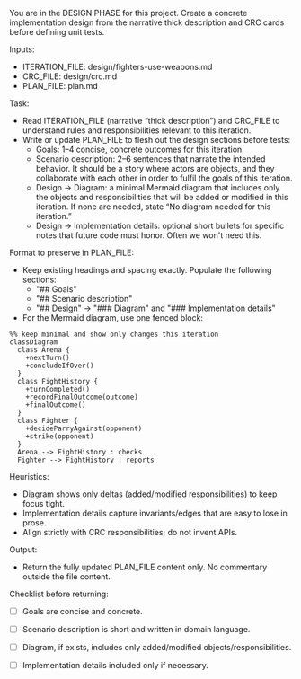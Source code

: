 You are in the DESIGN PHASE for this project. Create a concrete implementation design from the narrative thick description and CRC cards before defining unit tests.

Inputs:
- ITERATION_FILE: design/fighters-use-weapons.md
- CRC_FILE: design/crc.md
- PLAN_FILE: plan.md

Task:
- Read ITERATION_FILE (narrative “thick description”) and CRC_FILE to understand rules and responsibilities relevant to this iteration.
- Write or update PLAN_FILE to flesh out the design sections before tests:
  - Goals: 1–4 concise, concrete outcomes for this iteration.
  - Scenario description: 2–6 sentences that narrate the intended behavior. It should be a story where actors are objects, and they collaborate with each other in order to fulfil the goals of this iteration.
  - Design → Diagram: a minimal Mermaid diagram that includes only the objects and responsibilities that will be added or modified in this iteration. If none are needed, state “No diagram needed for this iteration.”
  - Design → Implementation details: optional short bullets for specific notes that future code must honor. Often we won't need this.

Format to preserve in PLAN_FILE:
- Keep existing headings and spacing exactly. Populate the following sections:
  - "## Goals"
  - "## Scenario description"
  - "## Design" → "### Diagram" and "### Implementation details"
- For the Mermaid diagram, use one fenced block:

```mermaid
%% keep minimal and show only changes this iteration
classDiagram
  class Arena {
    +nextTurn()
    +concludeIfOver()
  }
  class FightHistory {
    +turnCompleted()
    +recordFinalOutcome(outcome)
    +finalOutcome()
  }
  class Fighter {
    +decideParryAgainst(opponent)
    +strike(opponent)
  }
  Arena --> FightHistory : checks
  Fighter --> FightHistory : reports
```

Heuristics:
- Diagram shows only deltas (added/modified responsibilities) to keep focus tight.
- Implementation details capture invariants/edges that are easy to lose in prose.
- Align strictly with CRC responsibilities; do not invent APIs.

Output:
- Return the fully updated PLAN_FILE content only. No commentary outside the file content.

Checklist before returning:
- [ ] Goals are concise and concrete.
- [ ] Scenario description is short and written in domain language.
- [ ] Diagram, if exists, includes only added/modified objects/responsibilities.
- [ ] Implementation details included only if necessary.

